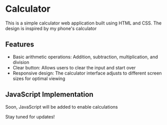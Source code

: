 # Calculator

This is a simple calculator web application built using HTML and CSS. The design is inspired by my phone's calculator

## Features

- Basic arithmetic operations: Addition, subtraction, multiplication, and division
- Clear button: Allows users to clear the input and start over
- Responsive design: The calculator interface adjusts to different screen sizes for optimal viewing

## JavaScript Implementation

Soon, JavaScript will be added to enable calculations

Stay tuned for updates!
